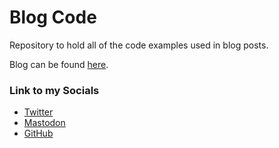 # Blog Code
Repository to hold all of the code examples used in blog posts.

Blog can be found [here](https://www.zachsanford.com/).

### Link to my Socials

* [Twitter](https://www.twitter.com/zachsanford)
* [Mastodon](https://mastodon.online/@zachsanford)
* [GitHub](https://github.com/zachsanford/)